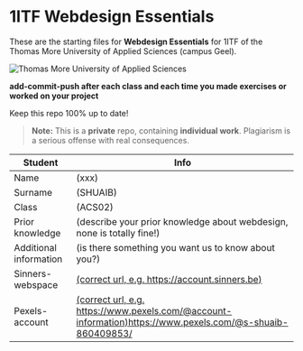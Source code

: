 
# 1ITF Webdesign Essentials
These are the starting files for **Webdesign Essentials** for 1ITF of the Thomas More University of Applied Sciences (campus Geel).

![Thomas More University of Applied Sciences](logo.png)

**add-commit-push after each class and each time you made exercises or worked on your project**

Keep this repo 100% up to date!
> **Note:** This is a **private** repo, containing **individual work**. 
Plagiarism is a serious offense with real consequences.

| Student | Info |
| --- | ---|
| Name | (xxx)       |
| Surname| (SHUAIB)  |
| Class | (ACS02) |
| Prior knowledge | (describe your prior knowledge about webdesign, none is totally fine!) |
| Additional information | (is there something you want us to know about you?) |
| Sinners-webspace | [(correct url, e.g. https://account.sinners.be)](https://shuaib.sinners.be/) |
| Pexels-account | [(correct url, e.g. https://www.pexels.com/@account-information)](https://www.pexels.com/@s-shuaib-860409853/)https://www.pexels.com/@s-shuaib-860409853/ |
